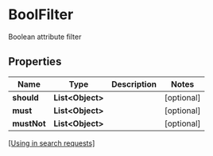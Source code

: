 

# BoolFilter

Boolean attribute filter

## Properties

| Name | Type | Description | Notes |
|------------ | ------------- | ------------- | -------------|
|**should** | **List&lt;Object&gt;** |  |  [optional] |
|**must** | **List&lt;Object&gt;** |  |  [optional] |
|**mustNot** | **List&lt;Object&gt;** |  |  [optional] |

[[Using in search requests]](SearchRequest.md#BoolFilter)




